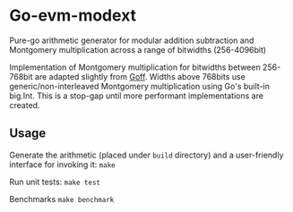 # Go-evm-modext

Pure-go arithmetic generator for modular addition subtraction and Montgomery multiplication across a range of bitwidths (256-4096bit)

Implementation of Montgomery multiplication for bitwidths between 256-768bit are adapted slightly from [Goff](https://github.com/consensys/goff).  Widths above 768bits use generic/non-interleaved Montgomery multiplication using Go's built-in big.Int.  This is a stop-gap until more performant implementations are created.

## Usage

Generate the arithmetic (placed under `build` directory) and a user-friendly interface for invoking it:
`make`

Run unit tests:
`make test`

Benchmarks
`make benchmark`
